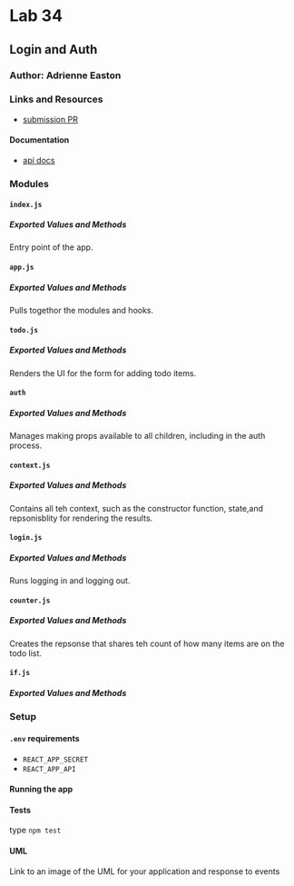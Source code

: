 # Lab 34

## Login and Auth

### Author: Adrienne Easton

### Links and Resources

- [submission PR]()

#### Documentation

- [api docs](https://api-js401.herokuapp.com/api/v1/todo)

### Modules

#### `index.js`

##### Exported Values and Methods

Entry point of the app.

#### `app.js`

##### Exported Values and Methods

Pulls togethor the modules and hooks.

#### `todo.js`

##### Exported Values and Methods

Renders the UI for the form for adding todo items.

#### `auth`

##### Exported Values and Methods

Manages making props available to all children, including in the auth process.

#### `context.js`

##### Exported Values and Methods

Contains all teh context, such as the constructor function, state,and repsonisblity for rendering the results.

#### `login.js`

##### Exported Values and Methods

Runs logging in and logging out.

#### `counter.js`

##### Exported Values and Methods

Creates the repsonse that shares teh count of how many items are on the todo list.

#### `if.js`

##### Exported Values and Methods

### Setup

#### `.env` requirements

- `REACT_APP_SECRET`
- `REACT_APP_API`

#### Running the app

#### Tests

type `npm test`

#### UML

Link to an image of the UML for your application and response to events
